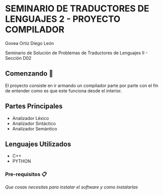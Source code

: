 # SEMINARIO DE TRADUCTORES DE LENGUAJES 2 - PROYECTO COMPILADOR

<p>Govea Ortiz Diego León</p>
<p>Seminario de Solución de Problemas de Traductores de Lenguajes II - Sección D02</p>

## Comenzando 🚀

El proyecto consiste en ir armando un compilador parte por parte con el fin de entender como es que este funciona desde el interior.

## Partes Principales

- Analizador Léxico
- Analizador Sintáctico
- Analizador Semàntico

## Lenguajes Utilizados 

- C++
- PYTHON

### Pre-requisitos 📋

_Que cosas necesitas para instalar el software y como instalarlas_

